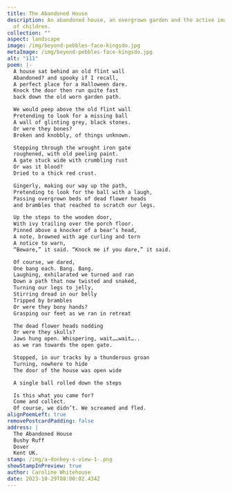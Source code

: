 ```yaml
---
title: The Abandoned House
description: An abandoned house, an overgrown garden and the active imaginations
  of children.
collection: ""
aspect: landscape
image: /img/beyond-pebbles-face-kingsdo.jpg
metaImage: /img/beyond-pebbles-face-kingsdo.jpg
alt: "111"
poem: |-
  A house sat behind an old flint wall 
  Abandoned? and spooky if I recall,
  A perfect place for a Halloween dare.
  Knock the door then run quite fast
  back down the old worn garden path.

  We would peep above the old flint wall
  Pretending to look for a missing ball
  A wall of glinting grey, black stones.
  Or were they bones?
  Broken and knobbly, of things unknown.

  Stepping through the wrought iron gate 
  roughened, with old peeling paint.
  A gate stuck wide with crumbling rust 
  Or was it blood? 
  Dried to a thick red crust.

  Gingerly, making our way up the path,
  Pretending to look for the ball with a laugh,
  Passing overgrown beds of dead flower heads
  and brambles that reached to scratch our legs.

  Up the steps to the wooden door, 
  With ivy trailing over the porch floor.
  Pinned above a knocker of a bear’s head,
  A note, browned with age curling and torn
  A notice to warn,
  “Beware,” it said. “Knock me if you dare,” it said.

  Of course, we dared, 
  One bang each. Bang. Bang.
  Laughing, exhilarated we turned and ran
  Down a path that now twisted and snaked,
  Turning our legs to jelly, 
  Stirring dread in our belly
  Tripped by brambles
  Or were they bony hands?
  Grasping our feet as we ran in retreat

  The dead flower heads nodding
  Or were they skulls? 
  Jaws hung open. Whispering, wait……wait…..
  as we ran towards the open gate.

  Stopped, in our tracks by a thunderous groan
  Turning, nowhere to hide
  The door of the house was open wide

  A single ball rolled down the steps

  Is this what you came for? 
  Come and collect.
  Of course, we didn’t. We screamed and fled.
alignPoemLeft: true
removePostcardPadding: false
address: |
  The Abandoned House
  Bushy Ruff
  Dover
  Kent UK.
stamp: /img/a-donkey-s-view-1-.png
showStampInPreview: true
author: Caroline Whitehouse
date: 2023-10-29T08:00:02.434Z
---
```

